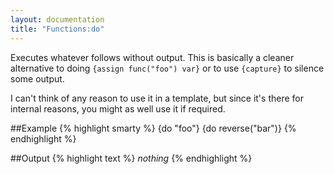 ```yaml
---
layout: documentation
title: "Functions:do"
---
```


Executes whatever follows without output. This is basically a cleaner alternative to doing `{assign func("foo") var}` or to use `{capture}` to silence some output.

I can't think of any reason to use it in a template, but since it's there for internal reasons, you might as well use it if required.

##Example
{% highlight smarty %}
{do "foo"}
{do reverse("bar")}
{% endhighlight %}

##Output
{% highlight text %}
*nothing*
{% endhighlight %}